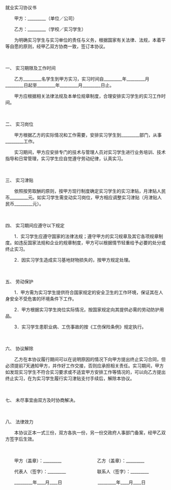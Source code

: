 



就业实习协议书



 

　　甲方：_________（单位／公司）　　

　　乙方：_________（学校／实习学生）　　

　　为明确实习学生与实习单位的责任与义务，根据国家有关法律、法规，本着平等自愿的原则，经甲乙双方协商一致，签订本协议。

　　

一、
实习期限及工作时间

　　乙方_________名学生到甲方实习，实习时间自_________年_________月_________日起至_________年_________月_________日止。

　　甲方应根据相关法律法规及本单位规章制度，合理安排实习学生的实习工作时间。

　　

二、
实习岗位

　　甲方根据乙方的实际情况和工作需要，安排实习学生到_________部门，从事_________工作。

　　实习期间，甲方应安排专门的技术与管理人员对实习学生进行业务培训、技术指导和日常管理，实习学生应自觉遵守劳动纪律，认真实习。

　　

三、
实习津贴

　　依照按劳取酬的原则，按甲方现行制度确定实习学生的实习津贴，月津贴人民币_________元。如实习学生需变动实习岗位，甲方相应调整实习津贴（月津贴人民币_________元）。

　　

四、
实习期间应遵守以下规定

　　1．实习学生应遵守国家的法律法规；遵守甲方的实习规章及其它各项规章制度。如违反国家法规和企业的规章制度，甲方可以根据情节轻重给予必要的处分或终止实习。

　　2．因实习学生造成实习基地财物损失的，按甲方规定处理。

　　

五、
劳动保护

　　1．甲方需为实习学生提供符合国家规定的安全卫生的工作环境，保证其在人身安全不受危害的环境条件下工作。

　　2．甲方根据实习学生岗位实际情况，按国家规定向其提供必需的劳动防护用品。

　　3．实习学生患职业病、工伤事故的按《工伤保险条例》规定执行。

　　

六、
协议解除

　　乙方在本协议履行期间可以在说明原因的情况下向甲方提出终止实习合同，但必须提前7天通知甲方，并作好工作交接，否则应承担相关责任。实习期间，甲方如发现实习学生不符合实习要求或不适宜甲方安排工作等情况的，可以向乙方提出终止实习，在为实习学生履行实习津贴支付手续后，解除本协议。

　　

七、
未尽事宜由双方及时协商解决。

　　

八、
法律效力

　　本协议正本一式三份，双方各执一份，另一份交政府人事部门备案，经甲乙双方签字后生效。

　　

　　甲方（盖章）：_________　　　　　　　　乙方（盖章）：_________　　

　　代表人（签字）：_________　　　　　　　联系人（签字）：_________　　

　　_________年____月____日　　　　　　　　_________年____月____日